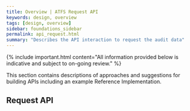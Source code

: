 ```yaml
---
title: Overview | ATFS Request API
keywords: design, overview
tags: [design, overview]
sidebar: foundations_sidebar
permalink: api_request.html
summary: "Describes the API interaction to request the audit data"
---
```


{% include important.html content="All information provided below is indicative and subject to on-going review." %}

This  section contains descriptions of approaches and suggestions for building APIs including an example Reference Implementation.

## Request API ##

